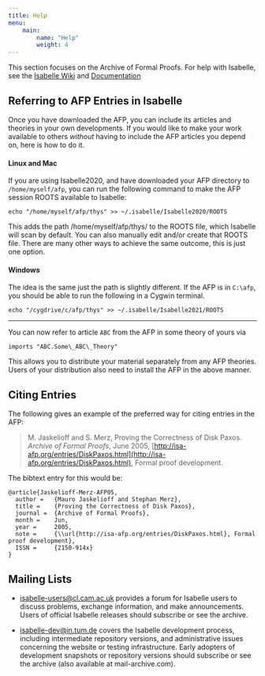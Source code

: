 ```yaml
---
title: Help
menu: 
    main:
        name: "Help"
        weight: 4
---
```


This section focuses on the Archive of Formal Proofs. For help with Isabelle, see the [Isabelle Wiki](https://isabelle.in.tum.de/community/Main_Page) and [Documentation](https://isabelle.in.tum.de/documentation.html)

## Referring to AFP Entries in Isabelle

Once you have downloaded the AFP, you can include its articles and theories in your own developments. If you would like to make your work available to others _without_ having to include the AFP articles you depend on, here is how to do it.

#### Linux and Mac

If you are using Isabelle2020, and have downloaded your AFP directory to `/home/myself/afp`, you can run the following command to make the AFP session ROOTS available to Isabelle:

    echo "/home/myself/afp/thys" >> ~/.isabelle/Isabelle2020/ROOTS

This adds the path /home/myself/afp/thys/ to the ROOTS file, which Isabelle will scan by default. You can also manually edit and/or create that ROOTS file. There are many other ways to achieve the same outcome, this is just one option.

#### Windows

The idea is the same just the path is slightly different. If the AFP is in `C:\afp`, you should be able to run the following in a Cygwin terminal.

    echo "/cygdrive/c/afp/thys" >> ~/.isabelle/Isabelle2021/ROOTS

----

You can now refer to article `ABC` from the AFP in some theory of yours via

    imports "ABC.Some\_ABC\_Theory"

This allows you to distribute your material separately from any AFP theories. Users of your distribution also need to install the AFP in the above manner.


## Citing Entries

The following gives an example of the preferred way for citing entries in the AFP:

> M. Jaskelioff and S. Merz, Proving the Correctness of Disk Paxos. _Archive of Formal Proofs_, June 2005, [http://isa-afp.org/entries/DiskPaxos.html](http://isa-afp.org/entries/DiskPaxos.html), Formal proof development.

The bibtext entry for this would be:

```
@article{Jaskelioff-Merz-AFP05,
  author =   {Mauro Jaskelioff and Stephan Merz},
  title =    {Proving the Correctness of Disk Paxos},
  journal =  {Archive of Formal Proofs},
  month =    Jun,
  year =     2005,
  note =     {\\url{http://isa-afp.org/entries/DiskPaxos.html}, Formal proof development},
  ISSN =     {2150-914x}
}
```

## Mailing Lists

* isabelle-users@cl.cam.ac.uk provides a forum for Isabelle users to discuss problems, exchange information, and make announcements. Users of official Isabelle releases should subscribe or see the archive.
    
* isabelle-dev@in.tum.de covers the Isabelle development process, including intermediate repository versions, and administrative issues concerning the website or testing infrastructure. Early adopters of development snapshots or repository versions should subscribe or see the archive (also available at mail-archive.com).
